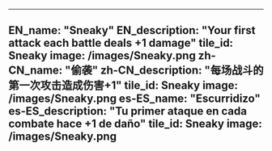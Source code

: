 ---

EN_name: "Sneaky"
EN_description: "Your first attack each battle deals +1 damage"
tile_id: Sneaky
image: /images/Sneaky.png
zh-CN_name: "偷袭"
zh-CN_description: "每场战斗的第一次攻击造成伤害+1"
tile_id: Sneaky
image: /images/Sneaky.png
es-ES_name: "Escurridizo"
es-ES_description: "Tu primer ataque en cada combate hace +1 de daño"
tile_id: Sneaky
image: /images/Sneaky.png
---